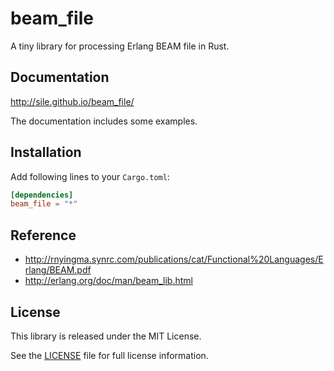 beam_file
=========

A tiny library for processing Erlang BEAM file in Rust.

Documentation
-------------

http://sile.github.io/beam_file/

The documentation includes some examples.

Installation
------------

Add following lines to your `Cargo.toml`:

```toml
[dependencies]
beam_file = "*"
```

Reference
---------

- http://rnyingma.synrc.com/publications/cat/Functional%20Languages/Erlang/BEAM.pdf
- http://erlang.org/doc/man/beam_lib.html

License
-------

This library is released under the MIT License.

See the [LICENSE](LICENSE) file for full license information.
